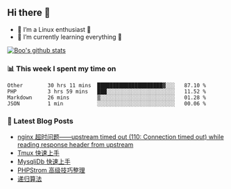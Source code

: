 ## Hi there 👋
* 🔭 I’m a Linux enthusiast 🐧️
* 🏃️ I’m currently learning everything 🏃️

[![Boo's github stats](https://github-readme-stats.vercel.app/api?username=0xAiKang)](https://github.com/anuraghazra/github-readme-stats)

<!-- [![Most Used Langs](https://github-readme-stats.vercel.app/api/top-langs/?username=0xAiKang)](https://github.com/anuraghazra/github-readme-stats) -->

### 📊 This week I spent my time on
<!--START_SECTION:waka-->
```text
Other        30 hrs 11 mins  █████████████████████▓░░░   87.10 % 
PHP          3 hrs 59 mins   ███░░░░░░░░░░░░░░░░░░░░░░   11.52 % 
Markdown     26 mins         ▒░░░░░░░░░░░░░░░░░░░░░░░░   01.28 % 
JSON         1 min           ░░░░░░░░░░░░░░░░░░░░░░░░░   00.06 % 
```
<!--END_SECTION:waka-->

### 📕 Latest Blog Posts
<!-- BLOG-POST-LIST:START -->
- [nginx 超时问题——upstream timed out (110: Connection timed out) while reading response header from upstream](https://www.0x2beace.com/nginx-timeout-problem-upstream-timed-out-110-Connection-timed-out-while-reading-response-header-from-upstream/)
- [Tmux 快速上手](https://www.0x2beace.com/tmux-quick-start/)
- [MysqliDb 快速上手](https://www.0x2beace.com/mysqlidb-is-quick-to-get-started/)
- [PHPStrom 高级技巧整理](https://www.0x2beace.com/phpstorm-advanced-skills-finishing/)
- [递归算法](https://www.0x2beace.com/recursive-algorithm/)
<!-- BLOG-POST-LIST:END -->

